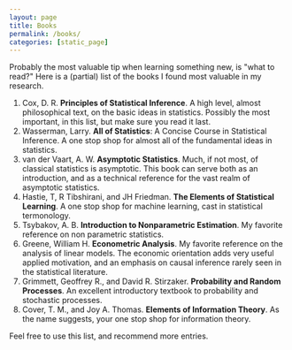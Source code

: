 ```yaml
---
layout: page
title: Books
permalink: /books/
categories: [static_page]
---
```


Probably the most valuable tip when learning something new, is "what to read?"
Here is a (partial) list of the books I found most valuable in my research.

1. Cox, D. R. __Principles of Statistical Inference__. 
A high level, almost philosophical text, on the basic ideas in statistics. Possibly the most important, in this list, but make sure you read it last. 
2. Wasserman, Larry. __All of Statistics__: A Concise Course in Statistical Inference. 
A one stop shop for almost all of the fundamental ideas in statistics.
3. van der Vaart, A. W. __Asymptotic Statistics__. 
Much, if not most, of classical statistics is asymptotic. This book can serve both as an introduction, and as a technical reference for the vast realm of asymptotic statistics.
4. Hastie, T, R Tibshirani, and JH Friedman. __The Elements of Statistical Learning__. 
A one stop shop for machine learning, cast in statistical termonology.
5. Tsybakov, A. B. __Introduction to Nonparametric Estimation__. 
My favorite reference on non parametric statistics.
6. Greene, William H. __Econometric Analysis__. 
My favorite reference on the analysis of linear models. 
The economic orientation adds very useful applied motivation, and an emphasis on causal inference rarely seen in the statistical literature.
8. Grimmett, Geoffrey R., and David R. Stirzaker. __Probability and Random Processes__. 
An excellent introductory textbook to probability and stochastic processes.
9. Cover, T. M., and Joy A. Thomas. __Elements of Information Theory__. 
As the name suggests, your one stop shop for information theory.

Feel free to use this list, and recommend more entries.


